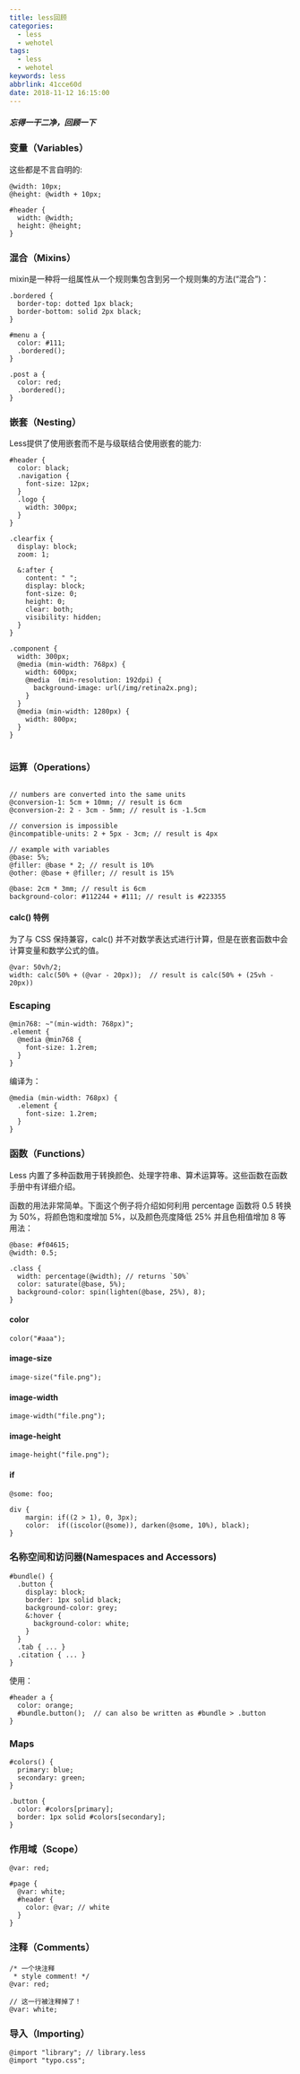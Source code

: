 ```yaml
---
title: less回顾
categories:
  - less
  - wehotel
tags:
  - less
  - wehotel
keywords: less
abbrlink: 41cce60d
date: 2018-11-12 16:15:00
---
```


##### 忘得一干二净，回顾一下


### 变量（Variables）

这些都是不言自明的:
```
@width: 10px;
@height: @width + 10px;

#header {
  width: @width;
  height: @height;
}

```

### 混合（Mixins）

mixin是一种将一组属性从一个规则集包含到另一个规则集的方法(“混合”)：

```
.bordered {
  border-top: dotted 1px black;
  border-bottom: solid 2px black;
}

#menu a {
  color: #111;
  .bordered();
}

.post a {
  color: red;
  .bordered();
}

```

### 嵌套（Nesting）

Less提供了使用嵌套而不是与级联结合使用嵌套的能力:
```
#header {
  color: black;
  .navigation {
    font-size: 12px;
  }
  .logo {
    width: 300px;
  }
}

.clearfix {
  display: block;
  zoom: 1;

  &:after {
    content: " ";
    display: block;
    font-size: 0;
    height: 0;
    clear: both;
    visibility: hidden;
  }
}

.component {
  width: 300px;
  @media (min-width: 768px) {
    width: 600px;
    @media  (min-resolution: 192dpi) {
      background-image: url(/img/retina2x.png);
    }
  }
  @media (min-width: 1280px) {
    width: 800px;
  }
}


```

### 运算（Operations）

```

// numbers are converted into the same units
@conversion-1: 5cm + 10mm; // result is 6cm
@conversion-2: 2 - 3cm - 5mm; // result is -1.5cm

// conversion is impossible
@incompatible-units: 2 + 5px - 3cm; // result is 4px

// example with variables
@base: 5%;
@filler: @base * 2; // result is 10%
@other: @base + @filler; // result is 15%

@base: 2cm * 3mm; // result is 6cm
background-color: #112244 + #111; // result is #223355

```

#### calc() 特例
为了与 CSS 保持兼容，calc() 并不对数学表达式进行计算，但是在嵌套函数中会计算变量和数学公式的值。
```
@var: 50vh/2;
width: calc(50% + (@var - 20px));  // result is calc(50% + (25vh - 20px))

```

### Escaping

```
@min768: ~"(min-width: 768px)";
.element {
  @media @min768 {
    font-size: 1.2rem;
  }
}

```

编译为：

```
@media (min-width: 768px) {
  .element {
    font-size: 1.2rem;
  }
}

```

### 函数（Functions）

Less 内置了多种函数用于转换颜色、处理字符串、算术运算等。这些函数在函数手册中有详细介绍。

函数的用法非常简单。下面这个例子将介绍如何利用 percentage 函数将 0.5 转换为 50%，将颜色饱和度增加 5%，以及颜色亮度降低 25% 并且色相值增加 8 等用法：

```
@base: #f04615;
@width: 0.5;

.class {
  width: percentage(@width); // returns `50%`
  color: saturate(@base, 5%);
  background-color: spin(lighten(@base, 25%), 8);
}

```
#### color

```
color("#aaa");

```

#### image-size
```
image-size("file.png");

```
#### image-width
```
image-width("file.png");

```

#### image-height

```
image-height("file.png");

```
#### if

```
@some: foo;

div {
    margin: if((2 > 1), 0, 3px);
    color:  if((iscolor(@some)), darken(@some, 10%), black);
}

```

### 名称空间和访问器(Namespaces and Accessors)

```
#bundle() {
  .button {
    display: block;
    border: 1px solid black;
    background-color: grey;
    &:hover {
      background-color: white;
    }
  }
  .tab { ... }
  .citation { ... }
}

```

使用：

```
#header a {
  color: orange;
  #bundle.button();  // can also be written as #bundle > .button
}

```

### Maps

```
#colors() {
  primary: blue;
  secondary: green;
}

.button {
  color: #colors[primary];
  border: 1px solid #colors[secondary];
}

```

### 作用域（Scope）

```
@var: red;

#page {
  @var: white;
  #header {
    color: @var; // white
  }
}

```

### 注释（Comments）

```
/* 一个块注释
 * style comment! */
@var: red;

// 这一行被注释掉了！
@var: white;

```

### 导入（Importing）

```
@import "library"; // library.less
@import "typo.css";


```